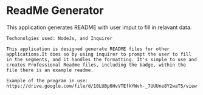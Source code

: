 # ReadMe Generator

This application generates README with user imput to fill in relavant data.

    Techonolgies used: NodeJs, and Inquirer

    This application is designed generate README files for other applications.It does so by using inquirer to prompt the user to fill in the segments, and it handles the formatting. It's simple to use and creates Professional Readme files, including the badge, within the file there is an example readme.

    Example of the program in use: https://drive.google.com/file/d/10LUBp6HvVTEfkYWvh-_7UUUne8Y2waT5/view